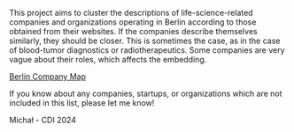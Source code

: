 This project aims to cluster the descriptions of life-science-related companies and organizations operating in Berlin according to those obtained from their websites.
If the companies describe themselves similarly, they should be closer. This is sometimes the case, as in the case of blood-tumor diagnostics or radiotherapeutics. 
Some companies are very vague about their roles, which affects the embedding.

[Berlin Company Map](https://micha-blip.github.io/company-map/index.html)

If you know about any companies, startups, or organizations which are not included in this list, please let me know!


Michał - CDI 2024
